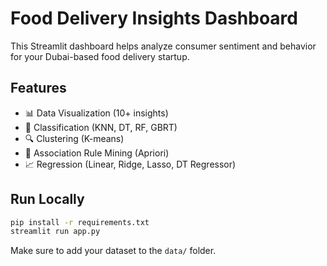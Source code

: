 
# Food Delivery Insights Dashboard

This Streamlit dashboard helps analyze consumer sentiment and behavior for your Dubai-based food delivery startup.

## Features

- 📊 Data Visualization (10+ insights)
- 🤖 Classification (KNN, DT, RF, GBRT)
- 🔍 Clustering (K-means)
- 🔗 Association Rule Mining (Apriori)
- 📈 Regression (Linear, Ridge, Lasso, DT Regressor)

## Run Locally

```bash
pip install -r requirements.txt
streamlit run app.py
```

Make sure to add your dataset to the `data/` folder.
